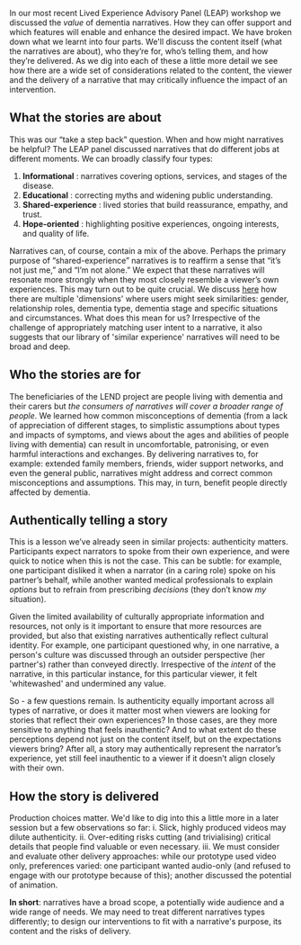 In our most recent Lived Experience Advisory Panel (LEAP) workshop we discussed the *value* of dementia narratives. How they can offer support and which features will enable and enhance the desired impact. We have broken down what we learnt into four parts. We'll discuss the content itself (what the narratives are about), who they’re for, who’s telling them, and how they’re delivered. As we dig into each of these a little more detail we see how there are a wide set of considerations related to the content, the viewer and the delivery of a narrative that may critically influence the impact of an intervention. 

## What the stories are about

This was our “take a step back” question. When and how might narratives be helpful? The LEAP panel discussed narratives that do different jobs at different moments. We can broadly classify four types:

1. **Informational** : narratives covering options, services, and stages of the disease.
2. **Educational** : correcting myths and widening public understanding.
3. **Shared-experience** : lived stories that build reassurance, empathy, and trust.
4. **Hope-oriented** : highlighting positive experiences, ongoing interests, and quality of life.

Narratives can, of course, contain a mix of the above. Perhaps the primary purpose of “shared-experience” narratives is to reaffirm a sense that “it’s not just me,” and “I’m not alone.” We expect that these narratives will resonate more strongly when they most closely resemble a viewer’s own experiences. This may turn out to be quite crucial. We discuss [here](./theme1) how there are multiple 'dimensions' where users might seek similarities: gender, relationship roles, dementia type, dementia stage and specific situations and circumstances. What does this mean for us? Irrespective of the challenge of appropriately matching user intent to a narrative, it also suggests that our library of 'similar experience' narratives will need to be broad and deep. 

## Who the stories are for

The beneficiaries of the LEND project are people living with dementia and their carers but *the consumers of narratives will cover a broader range of people*. We learned how common misconceptions of dementia (from a lack of appreciation of different stages, to simplistic assumptions about types and impacts of symptoms, and views about the ages and abilities of people living with dementia) can result in uncomfortable, patronising, or even harmful interactions and exchanges. By delivering narratives to, for example: extended family members, friends, wider support networks, and even the general public, narratives might address and correct common misconceptions and assumptions.  This may, in turn, benefit people directly affected by dementia.

## Authentically telling a story

This is a lesson we’ve already seen in similar projects: authenticity matters. Participants expect narrators to spoke from their own experience, and were quick to notice when this is not the case. This can be subtle: for example, one participant disliked it when a narrator (in a caring role) spoke on his partner’s behalf, while another wanted medical professionals to explain *options* but to refrain from prescribing *decisions* (they don’t know *my* situation). 

Given the limited availability of culturally appropriate information and resources, not only is it important to ensure that more resources are provided, but also that existing narratives authentically reflect cultural identity. For example, one participant questioned why, in one narrative, a person's culture was discussed through an outsider perspective (her partner's) rather than conveyed directly. Irrespective of the *intent* of the narrative, in this particular instance, for this particular viewer, it felt 'whitewashed' and undermined any value.

So - a few questions remain. Is authenticity equally important across all types of narrative, or does it matter most when viewers are looking for stories that reflect their own experiences? In those cases, are they more sensitive to anything that feels inauthentic? And to what extent do these perceptions depend not just on the content itself, but on the expectations viewers bring? After all, a story may authentically represent the narrator’s experience, yet still feel inauthentic to a viewer if it doesn’t align closely with their own.

## How the story is delivered

Production choices matter.  We'd like to dig into this a little more in a later session but a few observations so far:  i. Slick, highly produced videos may dilute authenticity. ii. Over-editing risks cutting (and trivialising) critical details that people find valuable or even necessary. iii. We must consider and evaluate other delivery approaches: while our prototype used video only, preferences varied: one participant wanted audio-only (and refused to engage with our prototype because of this); another discussed the potential of animation.

**In short**: narratives have a broad scope, a potentially wide audience and a wide range of needs. We may need to treat different narratives types differently; to design our interventions to fit with a narrative's purpose, its content and the risks of delivery. 